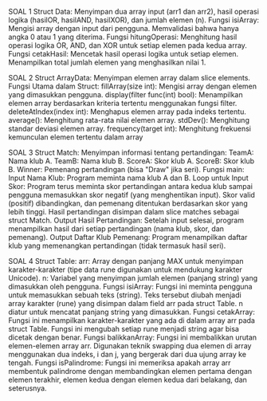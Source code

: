 SOAL 1
Struct Data:
Menyimpan dua array input (arr1 dan arr2), hasil operasi logika (hasilOR, hasilAND, hasilXOR), dan jumlah elemen (n).
Fungsi isiArray:
Mengisi array dengan input dari pengguna.
Memvalidasi bahwa hanya angka 0 atau 1 yang diterima.
Fungsi hitungOperasi:
Menghitung hasil operasi logika OR, AND, dan XOR untuk setiap elemen pada kedua array.
Fungsi cetakHasil:
Mencetak hasil operasi logika untuk setiap elemen.
Menampilkan total jumlah elemen yang menghasilkan nilai 1.

SOAL 2
Struct ArrayData:
Menyimpan elemen array dalam slice elements.
Fungsi Utama dalam Struct:
fillArray(size int): Mengisi array dengan elemen yang dimasukkan pengguna.
display(filter func(int) bool): Menampilkan elemen array berdasarkan kriteria tertentu menggunakan fungsi filter.
deleteAtIndex(index int): Menghapus elemen array pada indeks tertentu.
average(): Menghitung rata-rata nilai elemen array.
stdDev(): Menghitung standar deviasi elemen array.
frequency(target int): Menghitung frekuensi kemunculan elemen tertentu dalam array

SOAL 3
Struct Match:
Menyimpan informasi tentang pertandingan:
TeamA: Nama klub A.
TeamB: Nama klub B.
ScoreA: Skor klub A.
ScoreB: Skor klub B.
Winner: Pemenang pertandingan (bisa "Draw" jika seri).
Fungsi main:
Input Nama Klub: Program meminta nama klub A dan B.
Loop untuk Input Skor: Program terus meminta skor pertandingan antara kedua klub sampai pengguna memasukkan skor negatif (yang menghentikan input).
Skor valid (positif) dibandingkan, dan pemenang ditentukan berdasarkan skor yang lebih tinggi.
Hasil pertandingan disimpan dalam slice matches sebagai struct Match.
Output Hasil Pertandingan: Setelah input selesai, program menampilkan hasil dari setiap pertandingan (nama klub, skor, dan pemenang).
Output Daftar Klub Pemenang: Program menampilkan daftar klub yang memenangkan pertandingan (tidak termasuk hasil seri).

SOAL 4
Struct Table:
arr: Array dengan panjang MAX untuk menyimpan karakter-karakter (tipe data rune digunakan untuk mendukung karakter Unicode).
n: Variabel yang menyimpan jumlah elemen (panjang string) yang dimasukkan oleh pengguna.
Fungsi isiArray:
Fungsi ini meminta pengguna untuk memasukkan sebuah teks (string).
Teks tersebut diubah menjadi array karakter (rune) yang disimpan dalam field arr pada struct Table.
n diatur untuk mencatat panjang string yang dimasukkan.
Fungsi cetakArray:
Fungsi ini menampilkan karakter-karakter yang ada di dalam array arr pada struct Table.
Fungsi ini mengubah setiap rune menjadi string agar bisa dicetak dengan benar.
Fungsi balikkanArray:
Fungsi ini membalikkan urutan elemen-elemen array arr.
Digunakan teknik swapping dua elemen di array menggunakan dua indeks, i dan j, yang bergerak dari dua ujung array ke tengah.
Fungsi isPalindrome:
Fungsi ini memeriksa apakah array arr membentuk palindrome dengan membandingkan elemen pertama dengan elemen terakhir, elemen kedua dengan elemen kedua dari belakang, dan seterusnya.
